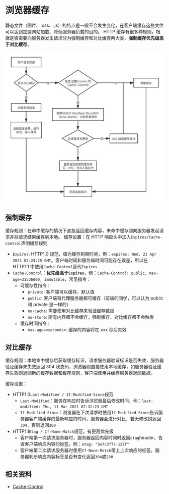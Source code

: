 # 浏览器缓存

静态文件（图片、.css、.js）的特点是一般不会发生变化，在客户端缓存这些文件可以达到加速网站加载、降低服务器负载的目的。
HTTP 缓存有很多种规则，根据是否需要向服务器发生请求分为强制缓存和对比缓存两大类，**强制缓存优先级高于对比缓存**。

![HTTP请求流程](../../../assets/images/network/http-request-cache.jpeg)

## 强制缓存

缓存规则：在命中缓存的情况下直接返回缓存内容，未命中缓存则向服务器发起请求并将请求结果缓存到本地。
缓存设置：在 HTTP 响应头中加入`Expires/Cache-Control`声明缓存规则

- `Expires`: HTTP1.0 规范，值为缓存到期时间，例：`expires: Wed, 21 Apr 2021 02:24:25 GMT`。客户端时间和服务端时间可能存在误差，所以在 HTTP1.1 中使用`Cache-Control`替代`Expires`
- `Cache-Control`：**优先级高于`Expires`**，例：`Cache-Control: public, max-age=31536000, immutable`，常见指令：
  - 可缓存性指令：
    - `private`: 客户端可以缓存，默认值
    - `public`: 客户端和代理服务器都可缓存（前端的同学，可以认为 public 和 private 是一样的）
    - `no-cache`: 需要使用对比缓存来验证缓存数据
    - `no-store`: 所有内容都不会缓存，强制缓存，对比缓存都不会触发
  - 缓存时间指令：
    - `max-age=<seconds>`: 缓存的内容将在 xxx 秒后失效

## 对比缓存

缓存规则：本地命中缓存后获取缓存标识，请求服务器验证标识是否失效，服务器验证缓存未失效返回 304 状态码，浏览器则直接使用本地缓存，如服务器验证缓存失效则返回新的缓存数据和缓存规则，客户端使用并缓存服务器返回数据。

缓存设置：

- HTTP1.0`Last-Modified / If-Modified-Since`规范
  - `Last-Modified`：服务在响应时告诉浏览器最后修改时间，例：`last-modified: Thu, 11 Mar 2021 07:32:23 GMT`
  - `If-Modified-Since`：浏览器在下次请求时使用`If-Modified-Since`告诉服务器客户端缓存的最新响应的时间，服务器会进行对比，若无修改则返回`304`，否则返回`200`
- HTTP1.1`Etag / If-None-Match`规范，有更高优先级
  - 客户端第一次请求服务器时，服务器返回内容时同时返回`etag`header，告诉客户端响应内容的标签，例：`etag: "5e7c3f77-127f"`
  - 客户端第二次请求服务器时使用`If-None-Match`带上上次响应的标签，服务器判断响应内容标签是否有变化返回`304`或`200`

## 相关资料

- [Cache-Control](https://developer.mozilla.org/zh-CN/docs/Web/HTTP/Headers/Cache-Control)
